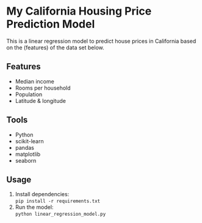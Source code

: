# My California Housing Price Prediction Model

This is a linear regression model to predict house prices in California based on the (features) of the data set below.

## Features
- Median income  
- Rooms per household  
- Population  
- Latitude & longitude  

## Tools
- Python  
- scikit-learn  
- pandas
- matplotlib
- seaborn

## Usage
1. Install dependencies:  
   `pip install -r requirements.txt`  
2. Run the model:  
   `python linear_regression_model.py`

